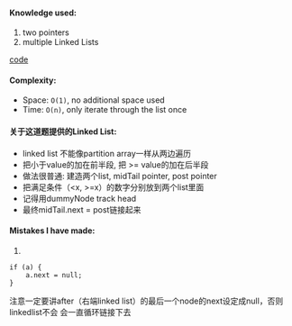#### Knowledge used:
1. two pointers
2. multiple Linked Lists

[code](./Solution.js)

#### Complexity:
- Space: `O(1)`, no additional space used
- Time: `O(n)`, only iterate through the list once


#### 关于这道题提供的Linked List:
- linked list 不能像partition array一样从两边遍历
- 把小于value的加在前半段, 把 >= value的加在后半段
- 做法很普通: 建造两个list, midTail pointer, post pointer
- 把满足条件（<x, >=x）的数字分别放到两个list里面
- 记得用dummyNode track head
- 最终midTail.next = post链接起来

#### Mistakes I have made:
1.
```
if (a) {
    a.next = null;
}
```
 注意一定要讲after（右端linked list）的最后一个node的next设定成null，否则linkedlist不会
会一直循环链接下去
